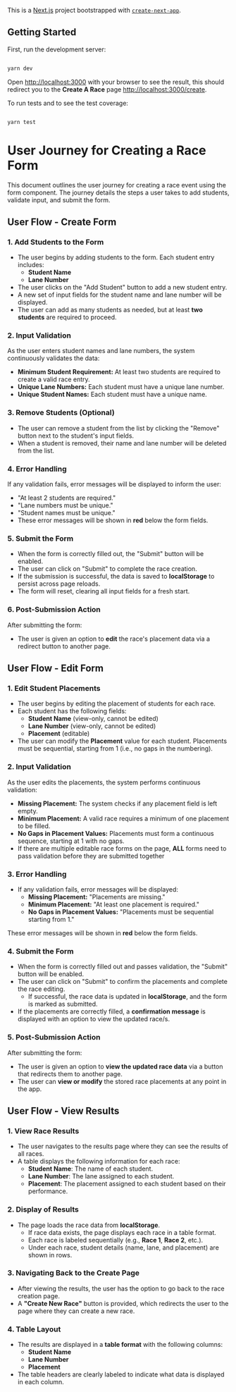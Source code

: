 This is a [Next.js](https://nextjs.org) project bootstrapped with [`create-next-app`](https://nextjs.org/docs/app/api-reference/cli/create-next-app).

## Getting Started

First, run the development server:

```bash

yarn dev

```

Open [http://localhost:3000](http://localhost:3000) with your browser to see the result, this should redirect you to the **Create A Race** page [http://localhost:3000/create](http://localhost:3000/create).

To run tests and to see the test coverage:

```bash

yarn test

```

# User Journey for Creating a Race Form

This document outlines the user journey for creating a race event using the form component. The journey details the steps a user takes to add students, validate input, and submit the form.

## User Flow - Create Form

### 1. **Add Students to the Form**
- The user begins by adding students to the form. Each student entry includes:
  - **Student Name**
  - **Lane Number**
- The user clicks on the "Add Student" button to add a new student entry.
- A new set of input fields for the student name and lane number will be displayed.
- The user can add as many students as needed, but at least **two students** are required to proceed.

### 2. **Input Validation**
As the user enters student names and lane numbers, the system continuously validates the data:
- **Minimum Student Requirement:** At least two students are required to create a valid race entry.
- **Unique Lane Numbers:** Each student must have a unique lane number.
- **Unique Student Names:** Each student must have a unique name.

### 3. **Remove Students (Optional)**
- The user can remove a student from the list by clicking the "Remove" button next to the student's input fields.
- When a student is removed, their name and lane number will be deleted from the list.

### 4. **Error Handling**
If any validation fails, error messages will be displayed to inform the user:
- "At least 2 students are required."
- "Lane numbers must be unique."
- "Student names must be unique."
- These error messages will be shown in **red** below the form fields.

### 5. **Submit the Form**
- When the form is correctly filled out, the "Submit" button will be enabled.
- The user can click on "Submit" to complete the race creation.
- If the submission is successful, the data is saved to **localStorage** to persist across page reloads.
- The form will reset, clearing all input fields for a fresh start.

### 6. **Post-Submission Action**
After submitting the form:
- The user is given an option to **edit** the race's placement data via a redirect button to another page.

## User Flow - Edit Form

### 1. **Edit Student Placements**
- The user begins by editing the placement of students for each race.
- Each student has the following fields:
  - **Student Name** (view-only, cannot be edited)
  - **Lane Number** (view-only, cannot be edited)
  - **Placement** (editable)
- The user can modify the **Placement** value for each student. Placements must be sequential, starting from 1 (i.e., no gaps in the numbering).

### 2. **Input Validation**
As the user edits the placements, the system performs continuous validation:
- **Missing Placement:** The system checks if any placement field is left empty.
- **Minimum Placement:** A valid race requires a minimum of one placement to be filled.
- **No Gaps in Placement Values:** Placements must form a continuous sequence, starting at 1 with no gaps.
- If there are multiple editable race forms on the page, **ALL** forms need to pass validation before they are submitted together

### 3. **Error Handling**
- If any validation fails, error messages will be displayed:
  - **Missing Placement:** "Placements are missing."
  - **Minimum Placement:** "At least one placement is required."
  - **No Gaps in Placement Values:** "Placements must be sequential starting from 1."

These error messages will be shown in **red** below the form fields.

### 4. **Submit the Form**
- When the form is correctly filled out and passes validation, the "Submit" button will be enabled.
- The user can click on "Submit" to confirm the placements and complete the race editing.
  - If successful, the race data is updated in **localStorage**, and the form is marked as submitted.
- If the placements are correctly filled, a **confirmation message** is displayed with an option to view the updated race/s.

### 5. **Post-Submission Action**
After submitting the form:
- The user is given an option to **view the updated race data** via a button that redirects them to another page.
- The user can **view or modify** the stored race placements at any point in the app.

## User Flow - View Results

### 1. **View Race Results**
- The user navigates to the results page where they can see the results of all races.
- A table displays the following information for each race:
  - **Student Name**: The name of each student.
  - **Lane Number**: The lane assigned to each student.
  - **Placement**: The placement assigned to each student based on their performance.

### 2. **Display of Results**
- The page loads the race data from **localStorage**.
  - If race data exists, the page displays each race in a table format.
  - Each race is labeled sequentially (e.g., **Race 1**, **Race 2**, etc.).
  - Under each race, student details (name, lane, and placement) are shown in rows.

### 3. **Navigating Back to the Create Page**
- After viewing the results, the user has the option to go back to the race creation page.
- A **"Create New Race"** button is provided, which redirects the user to the page where they can create a new race.

### 4. **Table Layout**
- The results are displayed in a **table format** with the following columns:
  - **Student Name**
  - **Lane Number**
  - **Placement**
- The table headers are clearly labeled to indicate what data is displayed in each column.

  